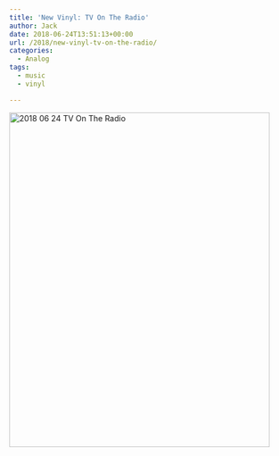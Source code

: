 ```yaml
---
title: 'New Vinyl: TV On The Radio'
author: Jack
date: 2018-06-24T13:51:13+00:00
url: /2018/new-vinyl-tv-on-the-radio/
categories:
  - Analog
tags:
  - music
  - vinyl

---
```

<img src="/img/2018/06/2018-06-24_TV-On-The-Radio.jpg" alt="2018 06 24 TV On The Radio" title="2018-06-24_TV On The Radio.jpg" border="0" width="467" height="600" />
